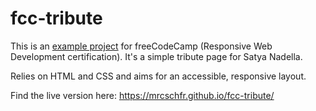 # fcc-tribute
This is an [example project](https://www.freecodecamp.org/learn/responsive-web-design/responsive-web-design-projects/build-a-tribute-page) for freeCodeCamp (Responsive Web Development certification). It's a simple tribute page for Satya Nadella.

Relies on HTML and CSS and aims for an accessible, responsive layout.

Find the live version here: https://mrcschfr.github.io/fcc-tribute/
